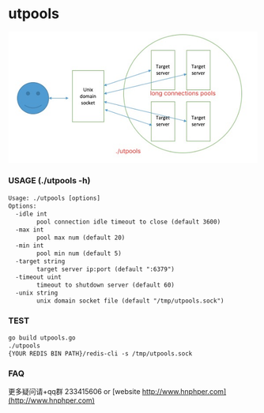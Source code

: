 # utpools

![](./illustration.png)

### USAGE (./utpools -h)
```
Usage: ./utpools [options]
Options:
  -idle int
    	pool connection idle timeout to close (default 3600)
  -max int
    	pool max num (default 20)
  -min int
    	pool min num (default 5)
  -target string
    	target server ip:port (default ":6379")
  -timeout uint
    	timeout to shutdown server (default 60)
  -unix string
    	unix domain socket file (default "/tmp/utpools.sock")
```

### TEST
```
go build utpools.go
./utpools
{YOUR REDIS BIN PATH}/redis-cli -s /tmp/utpools.sock
```

### FAQ

更多疑问请+qq群 233415606 or [website http://www.hnphper.com](http://www.hnphper.com)
